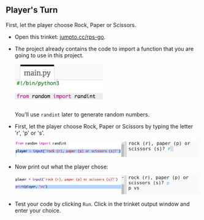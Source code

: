 ## Player's Turn

First, let the player choose Rock, Paper or Scissors.

+ Open this trinket: <a href="http://jumpto.cc/rps-go" target="_blank">jumpto.cc/rps-go</a>.

+ The project already contains the code to import a function that you are going to use in this project.
    
    ![captura de pantalla](images/rps-imports.png)
    
    You'll use `randint` later to generate random numbers.

+ First, let the player choose Rock, Paper or Scissors by typing the letter 'r', 'p' or 's'.
    
    ![captura de pantalla](images/rps-input.png)

+ Now print out what the player chose:
    
    ![captura de pantalla](images/rps-player.png)

+ Test your code by clicking `Run`. Click in the trinket output window and enter your choice.